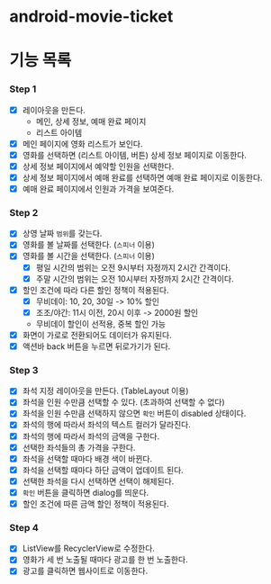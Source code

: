 # android-movie-ticket

# 기능 목록
### Step 1
- [x] 레이아웃을 만든다.
  - 메인, 상세 정보, 예매 완료 페이지
  - 리스트 아이템
- [x] 메인 페이지에 영화 리스트가 보인다.
- [x] 영화를 선택하면 (리스트 아이템, 버튼) 상세 정보 페이지로 이동한다.
- [x] 상세 정보 페이지에서 예약할 인원을 선택한다.
- [x] 상세 정보 페이지에서 예매 완료를 선택하면 예매 완료 페이지로 이동한다.
- [x] 예매 완료 페이지에서 인원과 가격을 보여준다.

### Step 2
- [x] 상영 날짜 `범위`를 갖는다.
- [x] 영화를 볼 날짜를 선택한다. (`스피너` 이용)
- [x] 영화를 볼 시간을 선택한다. (`스피너` 이용)
  - [x] 평일 시간의 범위는 오전 9시부터 자정까지 2시간 간격이다.
  - [x] 주말 시간의 범위는 오전 10시부터 자정까지 2시간 간격이다.
- [x] 할인 조건에 따라 다른 할인 정책이 적용된다.
  - [x] 무비데이: 10, 20, 30일 -> 10% 할인
  - [x] 조조/야간: 11시 이전, 20시 이후 -> 2000원 할인
  - 무비데이 할인이 선적용, 중복 할인 가능
- [x] 화면이 가로로 전환되어도 데이터가 유지된다.
- [x] 액션바 back 버튼을 누르면 뒤로가기가 된다.

### Step 3
- [x] 좌석 지정 레이아웃을 만든다. (TableLayout 이용)
- [x] 좌석을 인원 수만큼 선택할 수 있다. (초과하여 선택할 수 없다)
- [x] 좌석을 인원 수만큼 선택하지 않으면 `확인` 버튼이 disabled 상태이다.
- [x] 좌석의 행에 따라서 좌석의 텍스트 컬러가 달라진다.
- [x] 좌석의 행에 따라서 좌석의 금액을 구한다.
- [x] 선택한 좌석들의 총 가격을 구한다.
- [x] 좌석을 선택할 때마다 배경 색이 바뀐다.
- [x] 좌석을 선택할 때마다 하단 금액이 업데이트 된다.
- [x] 선택한 좌석을 다시 선택하면 선택이 해제된다.
- [x] `확인` 버튼을 클릭하면 dialog를 띄운다.
- [x] 할인 조건에 따른 금액 할인 정책이 적용된다.

### Step 4
- [x] ListView를 RecyclerView로 수정한다.
- [x] 영화가 세 번 노출될 때마다 광고를 한 번 노출한다.
- [x] 광고를 클릭하면 웹사이트로 이동한다.
